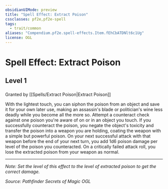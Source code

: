 ```yaml
---
obsidianUIMode: preview
title: "Spell Effect: Extract Poison"
cssclasses: pf2e,pf2e-spell
tags:
  - trait/common
aliases: "Compendium.pf2e.spell-effects.Item.fEhCbATDNlt6c1Ug"
license: OGL
---
```

# Spell Effect: Extract Poison
## Level 1
### 






Granted by [[Spells/Extract Poison|Extract Poison]]

With the lightest touch, you can siphon the poison from an object and save it for your own later use, making an assassin's blade or politician's wine less deadly while you become all the more so. Attempt a counteract check against one poison you're aware of on or in an object you touch. If you successfully counteract the poison, you negate the object's toxicity and transfer the poison into a weapon you are holding, coating the weapon with a simple but powerful poison. On your next successful attack with that weapon before the end of your next turn, you add 1d6 poison damage per level of the poison you counteracted. On a critically failed attack roll, you lose the extracted poison from your weapon as normal.

* * *

_Note: Set the level of this effect to the level of extracted poison to get the correct damage._

*Source: Pathfinder Secrets of Magic*
*OGL*